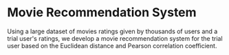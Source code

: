 # Movie Recommendation System

Using a large dataset of movies ratings given by thousands of users and a trial user's ratings, we develop a movie recommendation system for the trial user based on the Euclidean distance and Pearson correlation coefficient.
